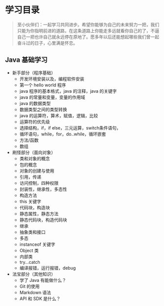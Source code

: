 # 学习目录
> 至小伙伴们：一起学习共同进步。希望你能够为自己的未来努力一把，我们只能为你指明前进的道路，在这条道路上你能走多远就看你自己的了，不逼自己一把也许自己就永远停在原地了。愿多年以后还能想起哪些我们曾一起奋斗过的日子，心里满是怀恋。

## Java 基础学习
- 新手部分（程序基础）
    - 开发环境安装以及，编程软件安装
    - 第一个 hello world 程序
    - java 程序的基本格式，java 的注释，java 的关键字
    - java 的常量和变量，变量的作用域
    - java 的数据类型
    - 数据类型之间的类型转换
    - java 的运算符，算术，赋值，逻辑，比较
    - 运算符的优先级
    - 选择结构，if，if else，三元运算，switch条件语句，
    - 循环语句，while，for，do..while，循环嵌套
    - 方法/函数
    - 数组
- 刷怪部分（面向对象）
    - 类和对象的概念
    - 包的概念
    - 对象的创建与使用
    - 引用，传递
    - 访问控制，四种权限
    - 封装性，继承性，多态性
    - 构造方法
    - this 关键字
    - 代码块，构造块
    - 静态属性，静态方法
    - 静态代码块，构造代码块
    - 继承
    - 抽象类和接口
    - 多态
    - instanceof 关键字
    - Object 类
    - 内部类
    - try...catch
    - 编译报错，运行报错，debug
- 法宝部分（其他知识）
    - 学了 Java 有能做什么？
    - Git 的使用
    - Markdown 语法
    - API 和 SDK 是什么？

